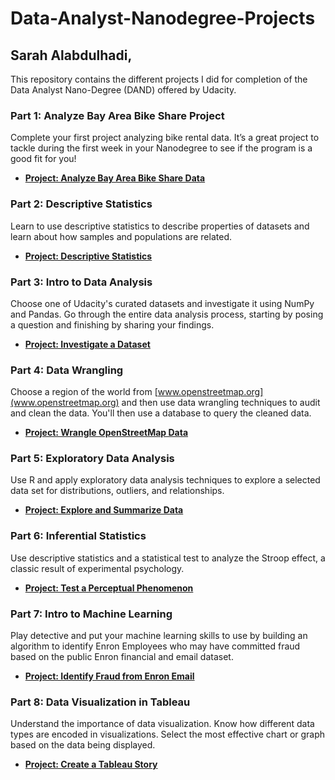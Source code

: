 # Data-Analyst-Nanodegree-Projects
## Sarah Alabdulhadi,

This repository contains the different projects I did for completion of the Data Analyst Nano-Degree (DAND) offered by Udacity.

### Part 1: Analyze Bay Area Bike Share Project
Complete your first project analyzing bike rental data. It’s a great project to tackle during the first week in your Nanodegree to see if the program is a good fit for you!
- **[Project: Analyze Bay Area Bike Share Data](https://github.com/AlabdulhadiSara/Data-Analysis-Nanodegree/tree/master/Project%201)**
    
   
   
### Part 2: Descriptive Statistics
Learn to use descriptive statistics to describe properties of datasets and learn about how samples and populations are related.
- **[Project: Descriptive Statistics](https://github.com/AlabdulhadiSara/Data-Analysis-Nanodegree/tree/master/Project%202)**



### Part 3: Intro to Data Analysis
Choose one of Udacity's curated datasets and investigate it using NumPy and Pandas. Go through the entire data analysis process, starting by posing a question and finishing by sharing your findings.
- **[Project: Investigate a Dataset](https://github.com/AlabdulhadiSara/Data-Analysis-Nanodegree/tree/master/Project%203)**



### Part 4: Data Wrangling
Choose a region of the world from [www.openstreetmap.org](www.openstreetmap.org) and then use data wrangling techniques to audit and clean the data. You'll then use a database to query the cleaned data.
- **[Project: Wrangle OpenStreetMap Data](https://github.com/AlabdulhadiSara/Data-Analysis-Nanodegree/tree/master/Project%204)**
  
  
  
### Part 5: Exploratory Data Analysis
Use R and apply exploratory data analysis techniques to explore a selected data set for distributions, outliers, and relationships.
- **[Project: Explore and Summarize Data](https://github.com/AlabdulhadiSara/Data-Analysis-Nanodegree/tree/master/Project%205)**
    
    
    
### Part 6: Inferential Statistics
Use descriptive statistics and a statistical test to analyze the Stroop effect, a classic result of experimental psychology.
- **[Project: Test a Perceptual Phenomenon](https://github.com/AlabdulhadiSara/Data-Analysis-Nanodegree/tree/master/Project%206)**



### Part 7: Intro to Machine Learning
Play detective and put your machine learning skills to use by building an algorithm to identify Enron Employees who may have committed fraud based on the public Enron financial and email dataset.
- **[Project: Identify Fraud from Enron Email](https://github.com/AlabdulhadiSara/Data-Analysis-Nanodegree/tree/master/Project%207)**
    
    
    
### Part 8: Data Visualization in Tableau
Understand the importance of data visualization. Know how different data types are encoded in visualizations. Select the most effective chart or graph based on the data being displayed.
- **[Project: Create a Tableau Story](https://github.com/AlabdulhadiSara/Data-Analysis-Nanodegree/tree/master/Project%208)**
